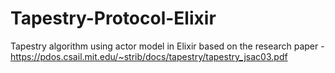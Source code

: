 # Tapestry-Protocol-Elixir
Tapestry algorithm using actor model in Elixir based on the research paper - https://pdos.csail.mit.edu/~strib/docs/tapestry/tapestry_jsac03.pdf
